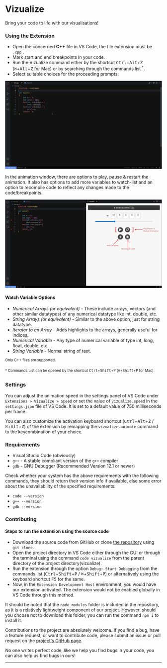 # **Vizualize**

Bring your code to life with our visualisations!

### **Using the Extension**
- Open the concerned **C++** file in VS Code, the file extension must be `.cpp` .
- Mark start and end breakpoints in your code.
- Run the Vizualize command either by the shortcut <kbd>Ctrl</kbd>+<kbd>Alt</kbd>+<kbd>Z</kbd>  (<kbd>⌘</kbd>+<kbd>Alt</kbd>+<kbd>Z</kbd> for Mac) or by searching through the commands list <sup>†</sup>.
- Select suitable choices for the proceeding prompts.

![Steps](media/readme/steps.gif)

In the animation window, there are options to play, pause & restart the animation. It also has options to add more variables to watch-list and an option to recompile code to reflect any changes made to the code/breakpoints.

![Buttons](media/readme/buttons.jpg)

#### Watch Variable Options
- *Numerical Arrays (or equivalent)* - These include arrays, vectors (and other similar datatypes) of any numerical datatype like int, double, etc.
- *String Arrays (or equivalent)* - Similar to the above option, just for string datatype.
- *Iterator to an Array* - Adds highlights to the arrays, generally useful for indices.
- *Numerical Variable* - Any type of numerical variable of type int, long, float, double, etc.
- *String Variable* - Normal string of text.

<sup>Only C++ files are supported.</sup>

<sup>† Commands List can be opened by the shortcut <kbd>Ctrl</kbd>+<kbd>Shift</kbd>+<kbd>P</kbd>  (<kbd>⌘</kbd>+<kbd>Shift</kbd>+<kbd>P</kbd> for Mac).</sup>

### **Settings**
You can adjust the animation speed in the settings panel of VS Code under `Extensions > Vizualize > Speed` or set the value of `vizualize.speed` in the `settings.json` file of VS Code. It is set to a default value of 750 milliseconds per frame.

You can also customize the activation keyboard shortcut (<kbd>Ctrl</kbd>+<kbd>Alt</kbd>+<kbd>Z</kbd> / <kbd>⌘</kbd>+<kbd>Alt</kbd>+<kbd>Z</kbd>) of the  extension by remapping the `vizualize.animate` command to the keycombination of your choice.

### **Requirements**
- Visual Studio Code (obviously)
- `g++` - A stable compliant version of the `g++` compiler
- `gdb` - GNU Debugger (Recommended Version 12.1 or newer)

Check whether your system has the above requirements with the following commands, they should return their version info if available, else some error about the unavailability of the specified requirements:
- `code --version`
- `g++ --version`
- `gdb --version`


### **Contributing**

#### Steps to run the extension using the source code

- Download the source code from GitHub or clone [the repository](https://github.com/sanidhyas3s/Vizualize) using `git clone`.
- Open the project directory in VS Code either through the GUI or through the terminal using the command `code vizualize` from the parent directory of the project directory(vizualize).
- Run the extension through the option `Debug: Start Debugging` from the commands list (<kbd>Ctrl</kbd>+<kbd>Shift</kbd>+<kbd>P</kbd> / <kbd>⌘</kbd>+<kbd>Shift</kbd>+<kbd>P</kbd>) or alternatively using the keyboard shortcut <kbd>F5</kbd> for the same.
- Now, in the `Extension Development Host` environment, you would have our extension activated. The extension would not be enabled globally in VS Code through this method.

It should be noted that the `node_modules` folder is included in the repository, as it is a relatively lightweight component of our project. However, should you choose not to download this folder, you can run the command `npm i` to install it.


Contributions to the project are absolutely welcome. If you find a bug, have a feature request, or want to contribute code, please submit an issue or pull request on the [project's GitHub page](https://github.com/sanidhyas3s/Vizualize).

No one writes perfect code, like we help you find bugs in your code, you can also help us find bugs in ours!


---